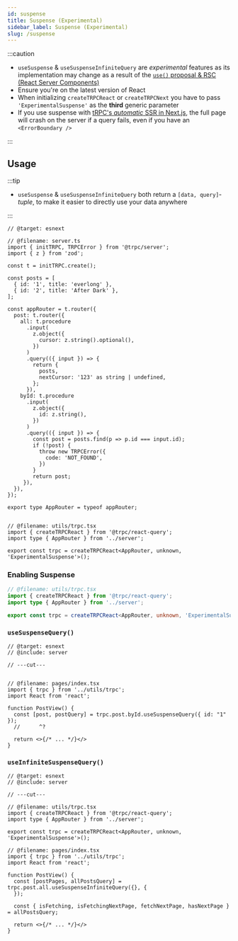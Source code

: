 ```yaml
---
id: suspense
title: Suspense (Experimental)
sidebar_label: Suspense (Experimental)
slug: /suspense
---
```



:::caution
- `useSuspense` & `useSuspenseInfiniteQuery` are *experimental* features as its implementation may change as a result of the [`use()` proposal & RSC (React Server Components)](https://github.com/reactjs/rfcs/pull/229)
- Ensure you're on the latest version of React
- When initializing `createTRPCReact` or `createTRPCNext`  you have to pass `'ExperimentalSuspense'` as the **third** generic parameter
- If you use suspense with [tRPC's _automatic_ SSR in Next.js](ssr), the full page will crash on the server if a query fails, even if you have an `<ErrorBoundary />`

:::


## Usage

:::tip

- `useSuspense` & `useSuspenseInfiniteQuery` both return a `[data, query]`-*tuple*, to make it easier to directly use your data anywhere

:::



```twoslash include server
// @target: esnext

// @filename: server.ts
import { initTRPC, TRPCError } from '@trpc/server';
import { z } from 'zod';

const t = initTRPC.create();

const posts = [
  { id: '1', title: 'everlong' },
  { id: '2', title: 'After Dark' },
];

const appRouter = t.router({
  post: t.router({
    all: t.procedure
      .input(
        z.object({ 
          cursor: z.string().optional(),
        })
      )
      .query(({ input }) => {
        return {
          posts,
          nextCursor: '123' as string | undefined,
        };
      }),
    byId: t.procedure
      .input(
        z.object({ 
          id: z.string(),
        })
      )
      .query(({ input }) => {
        const post = posts.find(p => p.id === input.id);
        if (!post) {
          throw new TRPCError({
            code: 'NOT_FOUND',
          })
        }
        return post;
     }),
  }),
});

export type AppRouter = typeof appRouter;


// @filename: utils/trpc.tsx
import { createTRPCReact } from '@trpc/react-query';
import type { AppRouter } from '../server';

export const trpc = createTRPCReact<AppRouter, unknown, 'ExperimentalSuspense'>();

```

### Enabling Suspense


```ts
// @filename: utils/trpc.tsx
import { createTRPCReact } from '@trpc/react-query';
import type { AppRouter } from '../server';

export const trpc = createTRPCReact<AppRouter, unknown, 'ExperimentalSuspense'>();
```

### `useSuspenseQuery()`



```tsx twoslash
// @target: esnext
// @include: server

// ---cut---


// @filename: pages/index.tsx
import { trpc } from '../utils/trpc';
import React from 'react';

function PostView() {
  const [post, postQuery] = trpc.post.byId.useSuspenseQuery({ id: "1" });
  //      ^?
  
  return <>{/* ... */}</>
}
```


### `useInfiniteSuspenseQuery()`



```tsx twoslash
// @target: esnext
// @include: server

// ---cut---

// @filename: utils/trpc.tsx
import { createTRPCReact } from '@trpc/react-query';
import type { AppRouter } from '../server';

export const trpc = createTRPCReact<AppRouter, unknown, 'ExperimentalSuspense'>();

// @filename: pages/index.tsx
import { trpc } from '../utils/trpc';
import React from 'react';

function PostView() {
  const [postPages, allPostsQuery] = trpc.post.all.useSuspenseInfiniteQuery({}, {
  });

  const { isFetching, isFetchingNextPage, fetchNextPage, hasNextPage } = allPostsQuery;
  
  return <>{/* ... */}</>
}
```
